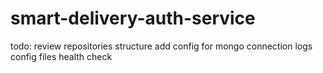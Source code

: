 # smart-delivery-auth-service

todo:
review repositories structure
add config for mongo connection
logs
config files
health check